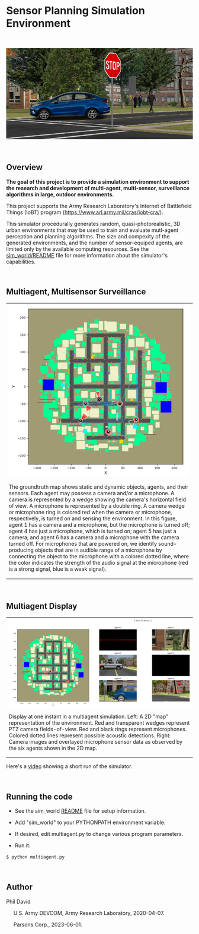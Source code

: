 
<br>

# Sensor Planning Simulation Environment
<br>
 <p align="center">  
 <img src="README.images/camera_image.png">
 </p><br>
 
## Overview

**The goal of this project is to provide a simulation environment to support the research and development of multi-agent, multi-sensor, surveillance algorithms in large, outdoor environments.**

This project supports the Army Research Laboratory's Internet of Battlefield Things (IoBT) program (https://www.arl.army.mil/cras/iobt-cra/). 

This simulator procedurally generates random, quasi-photorealistic, 3D urban environments that may be used to train and evaluate mutl-agent perception and planning algorithms. The size and compexity of the generated environments, and the number of sensor-equiped agents, are limited only by the available computing resources. See the [sim_world/README](sim_world/README.md) file for more information about the simulator's capabilities.

<br>

## Multiagent, Multisensor Surveillance


<table>
<tr>
<td><img src="README.images/map_2d.png"><br>
<p align="left"> 
The groundtruth map shows static and dynamic objects, agents,  and their sensors. Each agent may possess a camera and/or a  microphone. A camera is represented by a wedge showing the  camera's horizontal field of view. A microphone is represented by a double ring. A camera wedge or microphone ring is colored red when the camera or microphone, respectively, is turned on and  sensing the environment. In this figure, agent 1 has a camera and a microphone, but the microphone is turned off; agent 4 has just a microphone, which is turned on; agent 5 has just a camera; and agent 6 has a camera and a microphone with the camera turned off. For microphones that are powered on, we identify sound-producing objects that are in audible range of a microphone by connecting the object to the microphone with a colored dotted line, where the color indicates the strength of the audio signal at the microphone (red is a strong signal, blue is a weak signal). 
 </td></p>
</tr>
</table><br>

## Multiagent Display

<table>
<tr>
<td><img src="README.images/montage.png"><br>
<p align="Left"> Display at one instant in a multiagent simulation.  Left: A 2D "map" representation of the environment.  Red and transparent wedges represent PTZ camera fields-of-view. Red and black rings represent microphones. Colored dotted lines represent possible acoustic detections. Right: Camera images and overlayed microphone sensor data as observed by the six agents shown in the 2D map. </td></p>
</tr>
</table>

Here's a [video](./sim_demo.mp4) showing a short run of the simulator.

<br>

## Running the code

* See the sim_world [README](sim_world/README.md) file for setup information.

* Add "sim_world" to your PYTHONPATH environment variable.

* If desired, edit multiagent.py to change various program parameters.

* Run it:
~~~bash
$ python multiagent.py
~~~
 
 <br>
 
## Author

Phil David

&nbsp;&nbsp;&nbsp;&nbsp; U.S. Army DEVCOM, Army Research Laboratory, 2020-04-07.

&nbsp;&nbsp;&nbsp;&nbsp; Parsons Corp., 2023-06-01.




